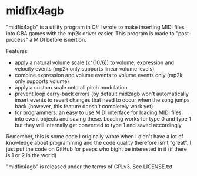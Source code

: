 # midfix4agb

"midfix4agb" is a utility program in C# I wrote to make inserting MIDI files into GBA games with the mp2k driver easier. This program is made to "post-process" a MIDI before isnertion. 

Features:
- apply a natural volume scale (x^(10/6)) to volume, expression and velocity events (mp2k only supports linear volume levels)
- combine expression and volume events to volume events only (mp2k only supports volume)
- apply a custom scale onto all pitch modulation
- prevent loop carry-back errors (by default mid2agb won't automatically insert events to revert changes that need to occur when the song jumps back (however, this feature doesn't completely work yet)
- for programmers: an easy to use MIDI interface for loading MIDI files into event objects and saving these. Loading works for type 0 and type 1 but they will internally get converted to type 1 and saved accordingly

Remember, this is some code I originally wrote when I didn't have a lot of knowledge about programming and the code quality therefore isn't "great". I just put the code on GitHub for peeps who bight be interested in it (if there is 1 or 2 in the world)

"midfix4agb" is released under the terms of GPLv3. See LICENSE.txt
